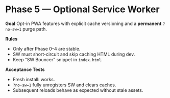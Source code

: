 # Phase 5 — Optional Service Worker

**Goal**
Opt-in PWA features with explicit cache versioning and a **permanent** `?no-sw=1` purge path.

**Rules**
- Only after Phase 0–4 are stable.
- SW must short-circuit and skip caching HTML during dev.
- Keep “SW Bouncer” snippet in `index.html`.

**Acceptance Tests**
- Fresh install: works.
- `?no-sw=1` fully unregisters SW and clears caches.
- Subsequent reloads behave as expected without stale assets.
